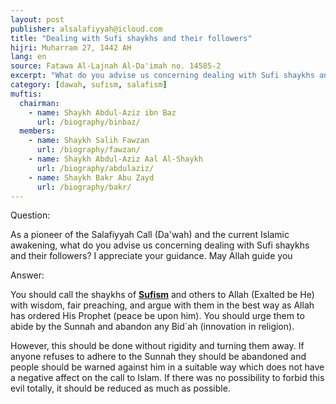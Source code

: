 ```yaml
---
layout: post
publisher: alsalafiyyah@icloud.com
title: "Dealing with Sufi shaykhs and their followers"
hijri: Muharram 27, 1442 AH
lang: en
source: Fatawa Al-Lajnah Al-Da'imah no. 14585-2
excerpt: "What do you advise us concerning dealing with Sufi shaykhs and their followers?"
category: [dawah, sufism, salafism]
muftis:
  chairman: 
    - name: Shaykh Abdul-Aziz ibn Baz
      url: /biography/binbaz/
  members: 
    - name: Shaykh Salih Fawzan
      url: /biography/fawzan/
    - name: Shaykh Abdul-Aziz Aal Al-Shaykh
      url: /biography/abdulaziz/
    - name: Shaykh Bakr Abu Zayd
      url: /biography/bakr/
---
```



Question:

As a pioneer of the Salafiyyah Call (Da'wah) and the current Islamic awakening, what do you advise us concerning dealing with Sufi shaykhs and their followers? I appreciate your guidance. May Allah guide you
 
Answer:

You should call the shaykhs of [**Sufism**](/sufism/) and others to Allah (Exalted be He) with wisdom, fair preaching, and argue with them in the best way as Allah has ordered His Prophet (peace be upon him). You should urge them to abide by the Sunnah and abandon any Bid`ah (innovation in religion). 

However, this should be done without rigidity and turning them away. If anyone refuses to adhere to the Sunnah they should be abandoned and people should be warned against him in a suitable way which does not have a negative affect on the call to Islam. If there was no possibility to forbid this evil totally, it should be reduced as much as possible.

